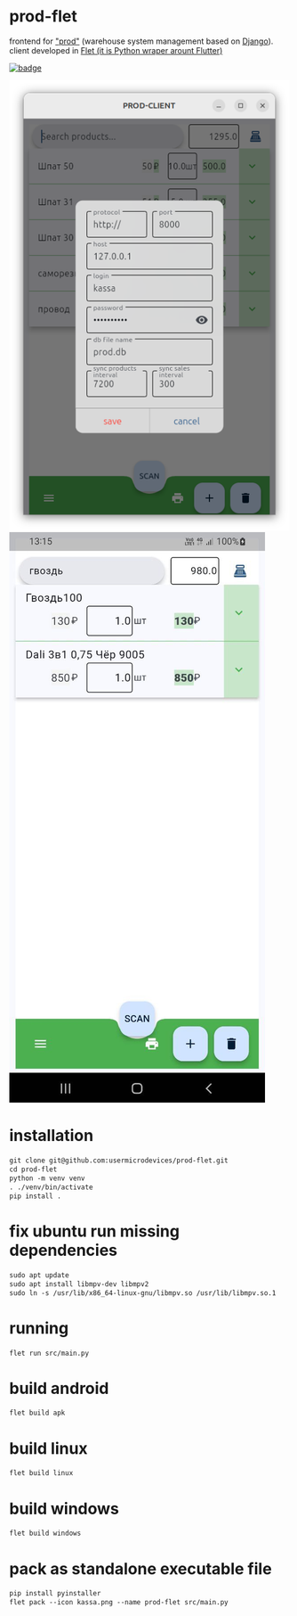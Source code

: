 # prod-flet
frontend for ["prod"](https://github.com/usermicrodevices/prod/) (warehouse system management based on [Django](https://github.com/django/django)). client developed in [Flet (it is Python wraper arount Flutter)](https://github.com/flet-dev/flet)

[![badge](https://img.shields.io/badge/license-MIT-blue)](https://github.com/usermicrodevices/prod/blob/main/LICENSE)

![image](./screen.png "main screen")
![image](./phone-screen.jpg "main screen")

# installation
```
git clone git@github.com:usermicrodevices/prod-flet.git
cd prod-flet
python -m venv venv
. ./venv/bin/activate
pip install .
```

# fix ubuntu run missing dependencies
```
sudo apt update
sudo apt install libmpv-dev libmpv2
sudo ln -s /usr/lib/x86_64-linux-gnu/libmpv.so /usr/lib/libmpv.so.1
```

# running
```
flet run src/main.py
```

# build android
```
flet build apk
```

# build linux
```
flet build linux
```

# build windows
```
flet build windows
```

# pack as standalone executable file
```
pip install pyinstaller
flet pack --icon kassa.png --name prod-flet src/main.py
```
